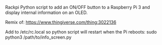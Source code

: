 
Rackpi Python script to add an ON/OFF button to a Raspberry Pi 3 and display internal information on an OLED.

Remix of: https://www.thingiverse.com/thing:3022136

Add to /etc/rc.local so python script will restart when the Pi reboots: sudo python3 /path/to/info_screen.py

